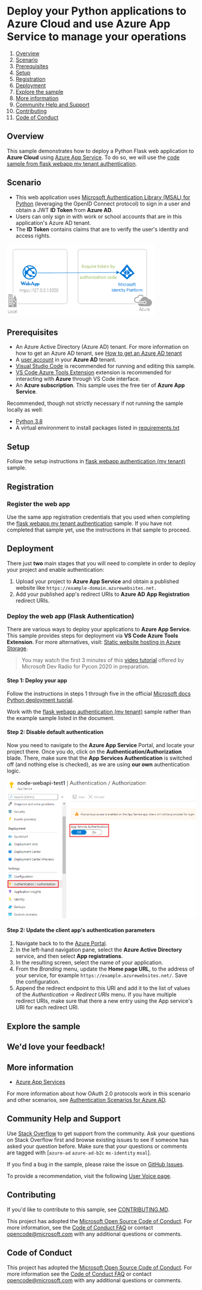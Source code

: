 # Deploy your Python applications to Azure Cloud and use Azure App Service to manage your operations

 1. [Overview](#overview)
 1. [Scenario](#scenario)
 1. [Prerequisites](#prerequisites)
 1. [Setup](#setup)
 1. [Registration](#registration)
 1. [Deployment](#deployment)
 1. [Explore the sample](#explore-the-sample)
 1. [More information](#more-information)
 1. [Community Help and Support](#community-help-and-support)
 1. [Contributing](#contributing)
 1. [Code of Conduct](#code-of-conduct)

## Overview

This sample demonstrates how to deploy a Python Flask web application to **Azure Cloud** using [Azure App Service](https://docs.microsoft.com/azure/app-service/). To do so, we will use the [code sample from flask webapp my tenant authentication](https://github.com/azure-samples/ms-identity-python-flask-webapp-authentication).

## Scenario

- This web application uses [Microsoft Authentication Library \(MSAL\) for Python](https://github.com/AzureAD/microsoft-authentication-library-for-python) (leveraging the OpenID Connect protocol) to sign in a user and obtain a JWT **ID Token** from **Azure AD**.
- Users can only sign in with work or school accounts that are in this application's Azure AD tenant.
- The **ID Token** contains claims that are to verify the user's identity and access rights.

![Overview](./ReadmeFiles/sign-in.png)

## Prerequisites

- An Azure Active Directory (Azure AD) tenant. For more information on how to get an Azure AD tenant, see [How to get an Azure AD tenant](https://azure.microsoft.com/documentation/articles/active-directory-howto-tenant/)
- A [user account](https://docs.microsoft.com/en-us/azure/active-directory/fundamentals/add-users-azure-active-directory) in your **Azure AD** tenant.
- [Visual Studio Code](https://code.visualstudio.com/download) is recommended for running and editing this sample.
- [VS Code Azure Tools Extension](https://marketplace.visualstudio.com/items?itemName=ms-vscode.vscode-node-azure-pack) extension is recommended for interacting with **Azure** through VS Code interface.
- An **Azure subscription**. This sample uses the free tier of **Azure App Service**.

Recommended, though not strictly necessary if not running the sample locally as well:

- [Python 3.8](https://www.python.org/downloads/)
- A virtual environment to install packages listed in [requirements.txt](requirements.txt)

## Setup

Follow the setup instructions in [flask webapp authentication (my tenant)](https://github.com/azure-samples/ms-identity-python-flask-webapp-authentication) sample.

## Registration

### Register the web app 

Use the same app registration credentials that you used when completing the [flask webapp my tenant authentication](https://github.com/azure-samples/ms-identity-python-flask-webapp-authentication) sample. If you have not completed that sample yet, use the instructions in that sample to proceed.

## Deployment

There just **two** main stages that you will need to complete in order to deploy your project and enable authentication:

1. Upload your project to **Azure App Service** and obtain a published website like `https://example-domain.azurewebsites.net.`
1. Add your published app's redirect URIs to **Azure AD** **App Registration** redirect URIs.

### Deploy the web app (Flask Authentication)

There are various ways to deploy your applications to **Azure App Service**. This sample provides steps for deployment via **VS Code Azure Tools Extension**. For more alternatives, visit: [Static website hosting in Azure Storage](https://docs.microsoft.com/azure/storage/blobs/storage-blob-static-website#uploading-content).

> You may watch the first 3 minutes of this [video tutorial](https://www.youtube.com/watch?v=dNVvFttc-sA) offered by Microsoft Dev Radio for Pycon 2020 in preparation.

#### Step 1: Deploy your app

Follow the instructions in steps 1 through five in the official [Microsoft docs Python deployment tuorial](https://docs.microsoft.com/en-us/azure/developer/python/tutorial-deploy-app-service-on-linux-01).

Work with the [flask webapp authentication (my tenant)](https://github.com/azure-samples/ms-identity-python-flask-webapp-authentication) sample rather than the example sample listed in the document.

#### Step 2: Disable default authentication

Now you need to navigate to the **Azure App Service** Portal, and locate your project there. Once you do, click on the **Authentication/Authorization** blade. There, make sure that the **App Services Authentication** is switched off (and nothing else is checked), as we are using **our own** authentication logic.  

![disable_easy_auth](./ReadmeFiles/disable_easy_auth.png)

#### Step 2: Update the client app's authentication parameters

1. Navigate back to to the [Azure Portal](https://portal.azure.com).
1. In the left-hand navigation pane, select the **Azure Active Directory** service, and then select **App registrations**.
1. In the resulting screen, select the name of your application.
1. From the *Branding* menu, update the **Home page URL**, to the address of your service, for example `https://example.azurewebsites.net/`. Save the configuration.
1. Append the redirect endpoint to this URI and add it to the list of values of the *Authentication -> Redirect URIs* menu. If you have multiple redirect URIs, make sure that there a new entry using the App service's URI for each redirect URI.


## Explore the sample



## We'd love your feedback!

<!-- Were we successful in addressing your learning objective? Consider taking a moment to [share your experience with us](https://forms.office.com/Pages/ResponsePage.aspx?id=v4j5cvGGr0GRqy180BHbR73pcsbpbxNJuZCMKN0lURpUNDVHTkg2VVhWMTNYUTZEM05YS1hSN01EOSQlQCN0PWcu). -->

## More information

- [Azure App Services](https://docs.microsoft.com/azure/app-service/)

For more information about how OAuth 2.0 protocols work in this scenario and other scenarios, see [Authentication Scenarios for Azure AD](https://docs.microsoft.com/azure/active-directory/develop/authentication-flows-app-scenarios).

## Community Help and Support

Use [Stack Overflow](http://stackoverflow.com/questions/tagged/msal) to get support from the community.
Ask your questions on Stack Overflow first and browse existing issues to see if someone has asked your question before.
Make sure that your questions or comments are tagged with [`azure-ad` `azure-ad-b2c` `ms-identity` `msal`].

If you find a bug in the sample, please raise the issue on [GitHub Issues](../../issues).

To provide a recommendation, visit the following [User Voice page](https://feedback.azure.com/forums/169401-azure-active-directory).

## Contributing

If you'd like to contribute to this sample, see [CONTRIBUTING.MD](../../CONTRIBUTING.md).

This project has adopted the [Microsoft Open Source Code of Conduct](https://opensource.microsoft.com/codeofconduct/). For more information, see the [Code of Conduct FAQ](https://opensource.microsoft.com/codeofconduct/faq/) or contact [opencode@microsoft.com](mailto:opencode@microsoft.com) with any additional questions or comments.

## Code of Conduct

This project has adopted the [Microsoft Open Source Code of Conduct](https://opensource.microsoft.com/codeofconduct/).
For more information see the [Code of Conduct FAQ](https://opensource.microsoft.com/codeofconduct/faq/) or
contact [opencode@microsoft.com](mailto:opencode@microsoft.com) with any additional questions or comments.
